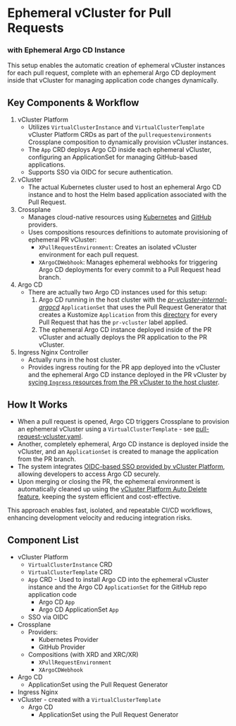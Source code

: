 # Ephemeral vCluster for Pull Requests
### with Ephemeral Argo CD Instance 

This setup enables the automatic creation of ephemeral vCluster instances for each pull request, complete with an ephemeral Argo CD deployment inside that vCluster for managing application code changes dynamically.

## Key Components & Workflow
1. vCluster Platform
   - Utilizes `VirtualClusterInstance` and `VirtualClusterTemplate` vCluster Platform CRDs as part of the `pullrequestenvironments` Crossplane composition to dynamically provision vCluster instances.
   - The `App` CRD deploys Argo CD inside each ephemeral vCluster, configuring an ApplicationSet for managing GitHub-based applications.
   - Supports SSO via OIDC for secure authentication.
2. vCluster
   - The actual Kubernetes cluster used to host an ephemeral Argo CD instance and to host the Helm based application associated with the Pull Request.
3. Crossplane
   - Manages cloud-native resources using [Kubernetes](https://github.com/loft-demos/loft-demo-base/tree/main/vcluster-platform-demo-generator/crossplane/provider-kubernetes) and [GitHub](https://github.com/loft-demos/loft-demo-base/tree/main/vcluster-platform-demo-generator/crossplane/provider-github) providers.
   - Uses compositions resources definitions to automate provisioning of ephemeral PR vCluster:
     - `XPullRequestEnvironment`: Creates an isolated vCluster environment for each pull request.
     - `XArgoCDWebhook`: Manages ephemeral webhooks for triggering Argo CD deployments for every commit to a Pull Request head branch.
4. Argo CD
   - There are actually two Argo CD instances used for this setup:
      1. Argo CD running in the host cluster with the [*pr-vcluster-internal-argocd*](../../argocd/pr-environments/apps/pr-vcluster-internal-argocd.yaml) `ApplicationSet` that uses the Pull Request Generator that creates a Kustomize `Application` from this [directory](../../../kustomize-pr) for every Pull Request that has the `pr-vcluster` label applied.
      2. The ephemeral Argo CD instance deployed inside of the PR vCluster and actually deploys the PR application to the PR vCluster.
5. Ingress Nginx Controller
   - Actually runs in the host cluster.
   - Provides ingress routing for the PR app deployed into the vCluster and the ephemeral Argo CD instance deployed in the PR vCluster by [sycing `Ingress` resources from the PR vCluster to the host cluster](../../virtual-cluster-templates/pull-request-vcluster.yaml#L176-L179).

## How It Works
- When a pull request is opened, Argo CD triggers Crossplane to provision an ephemeral vCluster using a `VirtualClusterTemplate` - see [pull-request-vcluster.yaml](../../virtual-cluster-templates/pull-request-vcluster.yaml).
- Another, completely ephemeral, Argo CD instance is deployed inside the vCluster, and an `ApplicationSet` is created to manage the application from the PR branch.
- The system integrates [OIDC-based SSO provided by vCluster Platform](https://www.vcluster.com/docs/platform/how-to/oidc-provider), allowing developers to access Argo CD securely.
- Upon merging or closing the PR, the ephemeral environment is automatically cleaned up using the [vCluster Platform Auto Delete feature](https://www.vcluster.com/docs/platform/use-platform/virtual-clusters/key-features/sleep-mode#working-with-auto-delete), keeping the system efficient and cost-effective.

This approach enables fast, isolated, and repeatable CI/CD workflows, enhancing development velocity and reducing integration risks.

## Component List

- vCluster Platform
  - `VirtualClusterInstance` CRD
  - `VirtualClusterTemplate` CRD
  - `App` CRD - Used to install Argo CD into the ephemeral vCluster instance and the Argo CD `ApplicationSet` for the GitHub repo application code
    - Argo CD `App`
    - Argo CD ApplicationSet `App`
  - SSO via OIDC
- Crossplane
  - Providers:
    - Kubernetes Provider
    - GitHub Provider
  - Compositions (with XRD and XRC/XR)
    - `XPullRequestEnvironment`
    - `XArgoCDWebhook`
- Argo CD
  - ApplicationSet using the Pull Request Generator 
- Ingress Nginx
- vCluster - created with a `VirtualClusterTemplate`
  - Argo CD
    - ApplicationSet using the Pull Request Generator
